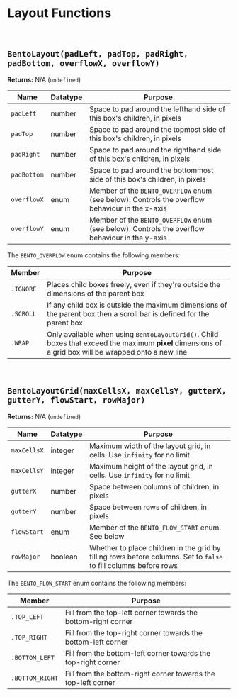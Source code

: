 # Layout Functions

&nbsp;

## `BentoLayout(padLeft, padTop, padRight, padBottom, overflowX, overflowY)`

**Returns:** N/A (`undefined`)

|Name       |Datatype|Purpose                                                                                       |
|-----------|--------|----------------------------------------------------------------------------------------------|
|`padLeft`  |number  |Space to pad around the lefthand side of this box's children, in pixels                       |
|`padTop`   |number  |Space to pad around the topmost side of this box's children, in pixels                        |
|`padRight` |number  |Space to pad around the righthand side of this box's children, in pixels                      |
|`padBottom`|number  |Space to pad around the bottommost side of this box's children, in pixels                     |
|`overflowX`|enum    |Member of the `BENTO_OVERFLOW` enum (see below). Controls the overflow behaviour in the x-axis|
|`overflowY`|enum    |Member of the `BENTO_OVERFLOW` enum (see below). Controls the overflow behaviour in the y-axis|

The `BENTO_OVERFLOW` enum contains the following members:

|Member   |Purpose                                                                                                                                              |
|---------|-----------------------------------------------------------------------------------------------------------------------------------------------------|
|`.IGNORE`|Places child boxes freely, even if they're outside the dimensions of the parent box                                                                  |
|`.SCROLL`|If any child box is outside the maximum dimensions of the parent box then a scroll bar is defined for the parent box                                 |
|`.WRAP`  |Only available when using `BentoLayoutGrid()`. Child boxes that exceed the maximum **pixel** dimensions of a grid box will be wrapped onto a new line|

&nbsp;

## `BentoLayoutGrid(maxCellsX, maxCellsY, gutterX, gutterY, flowStart, rowMajor)`

**Returns:** N/A (`undefined`)

|Name           |Datatype|Purpose                                                                                                         |
|---------------|--------|----------------------------------------------------------------------------------------------------------------|
|`maxCellsX`    |integer |Maximum width of the layout grid, in cells. Use `infinity` for no limit                                         |
|`maxCellsY`    |integer |Maximum height of the layout grid, in cells. Use `infinity` for no limit                                        |
|`gutterX`      |number  |Space between columns of children, in pixels                                                                    |
|`gutterY`      |number  |Space between rows of children, in pixels                                                                       |
|`flowStart`    |enum    |Member of the `BENTO_FLOW_START` enum. See below                                                                |
|`rowMajor`     |boolean |Whether to place children in the grid by filling rows before columns. Set to `false` to fill columns before rows|

The `BENTO_FLOW_START` enum contains the following members:

|Member         |Purpose                                                      |
|---------------|-------------------------------------------------------------|
|`.TOP_LEFT`    |Fill from the top-left corner towards the bottom-right corner|
|`.TOP_RIGHT`   |Fill from the top-right corner towards the bottom-left corner|
|`.BOTTOM_LEFT` |Fill from the bottom-left corner towards the top-right corner|
|`.BOTTOM_RIGHT`|Fill from the bottom-right corner towards the top-left corner|
